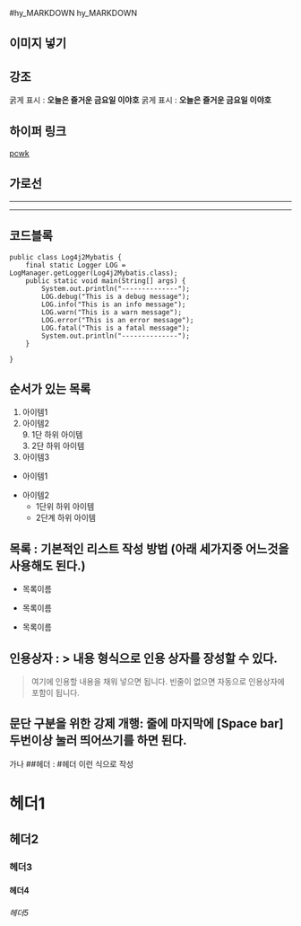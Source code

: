 #hy_MARKDOWN
hy_MARKDOWN

## 이미지 넣기


## 강조
굵게 표시 : **오늘은 즐거운 금요일 이야호**
굵게 표시 : __오늘은 즐거운 금요일 이야호__

## 하이퍼 링크
[pcwk](https://cafe.daum.net/pcwk "PCWK CAFE")

## 가로선
---  
***  

## 코드블록
```
public class Log4j2Mybatis {
    final static Logger LOG = LogManager.getLogger(Log4j2Mybatis.class);
	public static void main(String[] args) {
        System.out.println("--------------");
        LOG.debug("This is a debug message");
        LOG.info("This is an info message");
        LOG.warn("This is a warn message");
        LOG.error("This is an error message");
        LOG.fatal("This is a fatal message");  
        System.out.println("--------------");
	}

}
```

## 순서가 있는 목록
1. 아이템1
3. 아이템2  
    9. 1단 하위 아이템  
      3. 2단 하위 아이템  
9. 아이템3 

- 아이템1
+ 아이템2 
  - 1단위 하위 아이템  
  * 2단계 하위 아이템
  

## 목록 : 기본적인 리스트 작성 방법 (아래 세가지중 어느것을 사용해도 된다.)
* 목록이름
- 목록이름
+ 목록이름

## 인용상자 : > 내용 형식으로 인용 상자를 장성할 수 있다.
> 여기에 인용할 내용을 채워 넣으면 됩니다.
빈줄이 없으면 자동으로 인용상자에 포함이 됩니다.

## 문단 구분을 위한 강제 개행: 줄에 마지막에 [Space bar] 두번이상 눌러 띄어쓰기를 하면 된다.
가나
##헤더 : #헤더 이런 식으로 작성
# 헤더1
## 헤더2
### 헤더3
#### 헤더4
###### 헤더5

